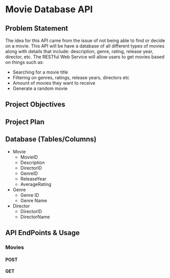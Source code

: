 # Movie Database API

## Problem Statement
The idea for this API came from the issue of not being able to find or decide on a movie. This API will be have a database of all different types of movies along with details that include: description, genre, rating, release year, director, etc. The RESTful Web Service will allow users to get movies based on things such as: 
* Searching for a movie title
* Filtering on genres, ratings, release years, directors etc
* Amount of movies they want to receive 
* Generate a random movie

## Project Objectives

## Project Plan

## Database (Tables/Columns)
* Movie
  * MovieID
  * Description
  * DirectorID
  * GenreID
  * ReleaseYear
  * AverageRating
* Genre
  * Genre ID
  * Genre Name
* Director
  * DirectorID
  * DirectorName

## API EndPoints & Usage

### Movies
#### POST 

#### GET
